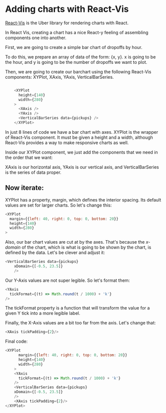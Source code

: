 <!-- INJECT:"MappingAppWithCharts" -->

# Adding charts with React-Vis

[React-Vis](http://uber.github.io/react-vis) is the Uber library for rendering charts with React. 

In React Vis, creating a chart has a nice React-y feeling of assembling components one into another. 

First, we are going to create a simple bar chart of dropoffs by hour.

To do this, we prepare an array of data of the form: {x, y}. x is going to be the hour, and y is going to be the number of dropoffs we want to plot.

Then, we are going to create our barchart using the following React-Vis components: XYPlot, XAxis, YAxis, VerticalBarSeries.

```js

    <XYPlot
      height={140}
      width={280}
    >
      <XAxis />
      <YAxis />
      <VerticalBarSeries data={pickups} />
    </XYPlot> 

```

In just 8 lines of code we have a bar chart with axes. 
XYPlot is the wrapper of React-Vis component. It must be given a height and a width, although React-Vis provides a way to make responsive charts as well. 

Inside our XYPlot component, we just add the components that we need in the order that we want: 

XAxis is our horizontal axis, YAxis is our vertical axis, and VerticalBarSeries is the series of data proper.

## Now iterate:

XYPlot has a property, margin, which defines the interior spacing. Its default values are set for larger charts. So let's change this: 

```js
<XYPlot
  margin={{left: 40, right: 0, top: 0, bottom: 20}}
  height={140}
  width={280}
>
```

Also, our bar chart values are cut at by the axes. That's because the *x-domain* of the chart, which is what is going to be shown by the chart, is defined by the data. 
Let's be clever and adjust it: 

```js
<VerticalBarSeries data={pickups}
    xDomain={[-0.5, 23.5]}
    />
```

Our Y-Axis values are not super legible. So let's format them: 

```js
<YAxis 
  tickFormat={(t) => Math.round(t / 1000) + 'k'}
/>
```

The tickFormat property is a function that will transform the value for a given Y tick into a more legible label.

Finally, the X-Axis values are a bit too far from the axis. Let's change that:

```js
<XAxis tickPadding={2}/>
```

Final code:
```js
<XYPlot
      margin={{left: 40, right: 0, top: 0, bottom: 20}}
      height={140}
      width={280}
    >
    <YAxis 
      tickFormat={(t) => Math.round(t / 1000) + 'k'}
    />
    <VerticalBarSeries data={pickups} 
    xDomain={[-0.5, 23.5]}
    />
    <XAxis tickPadding={2}/>
</XYPlot>
```